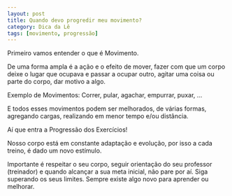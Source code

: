 ```yaml
---
layout: post
title: Quando devo progredir meu movimento?
category: Dica da Lê
tags: [movimento, progressão]
---
```


Primeiro vamos entender o que é Movimento.

De uma forma ampla é a ação e o efeito de mover, fazer com que um corpo deixe o lugar que ocupava e passar a ocupar outro, agitar uma coisa ou parte do corpo, dar motivo a algo.

Exemplo de Movimentos: Correr, pular, agachar, empurrar, puxar, ...

E todos esses movimentos podem ser melhorados, de várias formas, agregando cargas, realizando em menor tempo e/ou distância.

Aí que entra a Progressão dos Exercícios!

Nosso corpo está em constante adaptação e evolução, por isso a cada treino, é dado um novo estímulo.

Importante é respeitar o seu corpo, seguir orientação do seu professor (treinador) e quando alcançar a sua meta inicial, não pare por aí. Siga superando os seus limites. Sempre existe algo novo para aprender ou melhorar.

